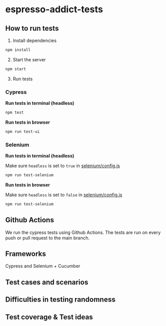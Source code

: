 # espresso-addict-tests

## How to run tests

1. Install dependencies
```bash
npm install
```

2. Start the server
```bash
npm start
```

3. Run tests

### Cypress

**Run tests in terminal (headless)**
```bash
npm test
```

**Run tests in browser**
```bash
npm run test-ui
```

### Selenium

**Run tests in terminal (headless)**

Make sure `headless` is set to `true` in [selenium/config.js](selenium/config.js)
```bash
npm run test-selenium
```

**Run tests in browser**

Make sure `headless` is set to `false` in [selenium/config.js](selenium/config.js)
```bash
npm run test-selenium
```

## Github Actions

We run the cypress tests using Github Actions. The tests are run on every push or pull request to the main branch.

## Frameworks

Cypress and Selenium + Cucumber

## Test cases and scenarios



## Difficulties in testing randomness



## Test coverage & Test ideas


